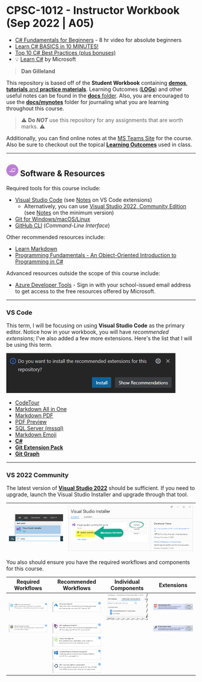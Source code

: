 # CPSC-1012 - **Instructor Workbook** (Sep 2022 | A05)

- [C# Fundamentals for Beginners](https://youtu.be/0QUgvfuKvWU) - 8 hr video for absolute beginners
- [Learn C# BASICS in 10 MINUTES!](https://youtu.be/IFayQioG71A)
- [Top 10 C# Best Practices (plus bonuses)](https://youtu.be/-9b8NRqjUFM)
- :bulb: [Learn C#](https://learn.microsoft.com/en-us/users/dotnet/collections/yz26f8y64n7k07) by Microsoft

> **Dan Gilleland**

This repository is based off of the **Student Workbook** containing [**demos**, **tutorials** and **practice materials**](./src/ReadMe.md). Learning Outcomes ([**LOGs**](./docs/learning_outcomes/ReadMe.md)) and other useful notes can be found in the [**docs** folder](./docs). Also, you are encouraged to use the [**docs/mynotes**](./docs/mynotes) folder for journaling what you are learning throughout this course.

> :warning: **Do *NOT*** use this repository for any assignments that are worth marks. :warning:

Additionally, you can find online notes at the [MS Teams Site](https://www.microsoft.com/en-ca/microsoft-teams/log-in) for the course. Also be sure to checkout out the topical [**Learning Outcomes**](https://.github.io/about/LOGs.html) used in class.

----

## ![Software et.al.](./docs/images/code.png) Software & Resources

Required tools for this course include:

- [Visual Studio Code](https://code.visualstudio.com) (see [Notes]() on VS Code extensions)
  - Alternatively, you can use [Visual Studio 2022, Community Edition](https://visualstudio.microsoft.com/) (see [Notes](#vs-2022-community) on the minimum version)
- [Git for Windows/macOS/Linux](https://git-scm.com/downloads)
- [GitHub CLI](https://cli.github.com/) (*Command-Line Interface*)

Other recommended resources include:

- [Learn Markdown](https://commonmark.org/help/)
- [Programming Fundamentals - An Object-Oriented Introduction to Programming in C#](https://programming-0101.github.io/TheBook/)

Advanced resources outside the scope of this course include:

- [Azure Developer Tools](https://azureforeducation.microsoft.com/devtools) - Sign in with your school-issued email address to get access to the free resources offered by Microsoft.

----

### VS Code

This term, I will be focusing on using **Visual Studio Code** as the primary editor. Notice how in your workbook, you will have *recommended extensions*; I've also added a few more extensions. Here's the list that I will be using this term.

![](./docs/images/vs-code-extensions.png)

- [CodeTour](https://marketplace.visualstudio.com/items?itemName=vsls-contrib.codetour)
- [Markdown All in One](https://marketplace.visualstudio.com/items?itemName=yzhang.markdown-all-in-one)
- [Markdown PDF](https://marketplace.visualstudio.com/items?itemName=yzane.markdown-pdf)
- [PDF Preview](https://marketplace.visualstudio.com/items?itemName=analytic-signal.preview-pdf)
- [SQL Server (mssql)](https://marketplace.visualstudio.com/items?itemName=ms-mssql.mssql)
- [Markdown Emoji](https://marketplace.visualstudio.com/items?itemName=bierner.markdown-emoji)
- [**C#**](https://marketplace.visualstudio.com/items?itemName=ms-dotnettools.csharp)
- [**Git Extension Pack**](https://marketplace.visualstudio.com/items?itemName=donjayamanne.git-extension-pack)
- [**Git Graph**](https://marketplace.visualstudio.com/items?itemName=mhutchie.git-graph)

----

### VS 2022 Community

The latest version of [**Visual Studio 2022**](https://visualstudio.microsoft.com/) should be sufficient. If you need to upgrade, launch the Visual Studio Installer and upgrade through that tool.

| ![Launch VS Installer](./docs/images/vs-installer.png) | ![VS Install - Min VS2022 Version](./docs/images/vs-min-version.png) |
|--------------------------------------------------------|----------------------------------------------------------------------|

You also should ensure you have the required workflows and components for this course.

| Required Workflows | Recommended Workflows | Individual Components | Extensions |
|--------------------|-----------------------|-----------------------|------------|
| ![ASPNET and web development](./docs/images/vs-workload-asp-net-web.png) | ![Azure development](./docs/images/vs-workload-azure.png) | ![GH and LiveShare](./docs/images/vs-individual-components.png) | ![Web Essentials](./docs/images/vs-extension-web-essentials.png) |
| ![Data storage and processing](./docs/images/vs-workload-data-storage.png) | ![.NET desktop development](./docs/images/vs-workload-net-desktop.png) | | ![EF Core Power Tools](./docs/images/vs-extension-ef-core-power-tools.png) |
| | ![Node.js development](./docs/images/vs-workload-node.png) | | |
| | ![Universal Windows Platform development](./docs/images/vs-workload-uwp.png) | | |
| | ![.NET Core cross-platform development](./docs/images/vs-workload-net-core-cross-platform.png) | | |
